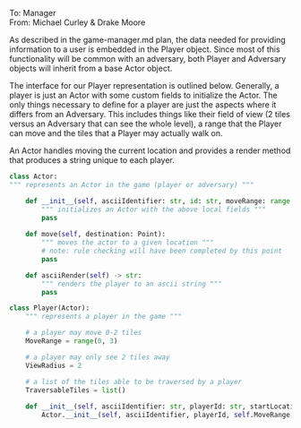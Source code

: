 To: Manager\
From: Michael Curley & Drake Moore

<p>As described in the game-manager.md plan, the data needed for providing information to a user is embedded in the Player object.  Since most of this functionality will be common with an adversary, both Player and Adversary objects will inherit from a base Actor object.</p>
<p>The interface for our Player representation is outlined below.  Generally, a player is just an Actor with some custom fields to initialize the Actor.  The only things necessary to define for a player are just the aspects where it differs from an Adversary.  This includes things like their field of view (2 tiles versus an Adversary that can see the whole level), a range that the Player can move and the tiles that a Player may actually walk on.</p>
<p>An Actor handles moving the current location and provides a render method that produces a string unique to each player.</p>

```python
class Actor:
""" represents an Actor in the game (player or adversary) """

    def __init__(self, asciiIdentifier: str, id: str, moveRange: range = range(0, 2), viewRadius: int: = -1, startLocation: Point = None, traversableTiles: list = None):
        """ initializes an Actor with the above local fields """
        pass
    
    def move(self, destination: Point):
        """ moves the actor to a given location """
        # note: rule checking will have been completed by this point
        pass

    def asciiRender(self) -> str:
        """ renders the player to an ascii string """
        pass

class Player(Actor):
    """ represents a player in the game """

    # a player may move 0-2 tiles
    MoveRange = range(0, 3)

    # a player may only see 2 tiles away
    ViewRadius = 2

    # a list of the tiles able to be traversed by a player
    TraversableTiles = list()
    
    def __init__(self, asciiIdentifier: str, playerId: str, startLocation: Point = None):
        Actor.__init__(self, asciiIdentifier, playerId, self.MoveRange, self.ViewRadius, startLocation, self.TraversableTiles)
```
